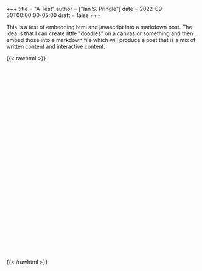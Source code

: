 +++
title = "A Test"
author = ["Ian S. Pringle"]
date = 2022-09-30T00:00:00-05:00
draft = false
+++

This is a test of embedding html and javascript into a markdown post. The idea
is that I can create little "doodles" on a canvas or something and then embed
those into a markdown file which will produce a post that is a mix of written
content and interactive content.

{{< rawhtml >}}
<script>
console.log("Hi")
var shapes = [];
var nestedShapes = [-100];

window.onload = function animate() {
	var canvas = document.getElementById('bg');
	canvas.width = canvas.parentElement.clientWidth;
	canvas.height = canvas.parentElement.clientHeight;
	//drawGrid();
	var cw = canvas.width
	var ch = canvas.height
	var s = 200;
	for (var x=0;x<=cw+s;x+=s) {
		for (var y=0;y<=cw+s;y+=s) {
			shapes.push([x,y]);
		}
	}
	var t = 50;
	var max = 600
	for (var x=0;x<=max;x+=t) {
		nestedShapes.push(x);
	}


	//setInterval(drawShape, 100);
	//setInterval(drawNestedShape, 100);
	//setInterval(run, 100);
	window.requestAnimationFrame(loop);
}
function loop(timestamp) {
	drawNestedShape();
	window.requestAnimationFrame(loop);
}


function drawShape() {
	var canvas = document.getElementById('bg');
	if (canvas.getContext) {
		shapes.forEach(shape => {
			var x = shape[0];
			var y = shape[1];
			var ctx = canvas.getContext('2d');
			ctx.fillStyle = 'rgba(0,0,0,0.4)';
			ctx.strokeStyle = 'rgba(0,153,255,0.4)';
			ctx.save();
			ctx.translate(x, y);

			var time = new Date();
			ctx.rotate(((2*Math.PI)/6)*time.getSeconds() + ((2*Math.PI)/6000)*time.getMilliseconds());
			ctx.translate(0,0);
			ctx.beginPath();
			ctx.arc(95,50,40,0,2*Math.PI);
			ctx.stroke();
			ctx.restore();
		});
	}
}
function drawNestedShape() {
	var canvas = document.getElementById('bg');
	if (canvas.getContext) {
		nestedShapes.forEach(shape => {
			console.log(shape);
			var x = canvas.width/2;
			var y = canvas.height/2;
			var ctx = canvas.getContext('2d');
			ctx.fillStyle = 'rgba(0,0,0,0.4)';
			ctx.strokeStyle = 'rgba(0,153,255,0.4)';
			ctx.save();
			ctx.translate(x, y);

			var time = new Date();
			ctx.rotate(((2*Math.PI)/6)*time.getSeconds() + ((2*Math.PI)/6000)*time.getMilliseconds());
			ctx.translate(shape,0);
			ctx.beginPath();
			ctx.arc(95,50,40,0,2*Math.PI);
			ctx.stroke();
			ctx.restore();
		});
	}
}
function drawGrid() {
	var canvas = document.getElementById('bg');
	var cw = canvas.width
	var ch = canvas.height
	ctx = canvas.getContext('2d');

	for (var x=0;x<=cw;x+=50) {
		ctx.moveTo(x,2);
		ctx.lineTo(x,ch);
	}
	for (var y=0;y<=cw;y+=50) {
		ctx.moveTo(2,y);
		ctx.lineTo(cw,y);
	}
	ctx.strokeStyle = "black";
	ctx.stroke();
}

function run() {
	var canvas = document.getElementById('bg');
	if (canvas.getContext) {
		var ctx = canvas.getContext('2d');
		ctx.fillStyle = 'rgba(0,0,0,0.4)';
		ctx.strokeStyle = 'rgba(0,153,255,0.4)';
		ctx.save();
		ctx.translate(
			canvas.width/2,
			canvas.height/2);

		var time = new Date();
		ctx.rotate(((2*Math.PI)/6)*time.getSeconds() + ((2*Math.PI)/6000)*time.getMilliseconds());
		ctx.translate(400,1);
		ctx.beginPath();
		ctx.arc(95,50,40,0,2*Math.PI);
		ctx.stroke();
		ctx.restore();
	}
}
</script>
<div style="overflow:hidden;width:100%;height:0px;padding-bottom:100%;margin:0;" >
<canvas id="bg"></canvas>
</div>
{{< /rawhtml >}}